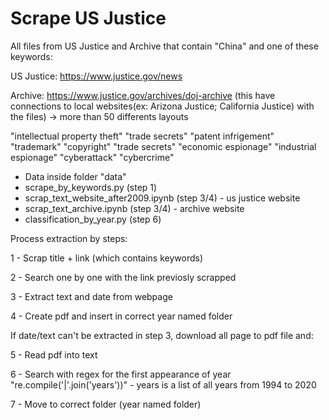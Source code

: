 # Scrape US Justice


All files from US Justice and Archive that contain "China" and one of these keywords:

US Justice: https://www.justice.gov/news

Archive: https://www.justice.gov/archives/doj-archive (this have connections to local websites(ex: Arizona Justice; California Justice) with the files) -> more than 50 differents layouts

"intellectual property theft"
"trade secrets"
"patent infrigement"
"trademark"
"copyright"
"trade secrets"
"economic espionage"
"industrial espionage"
"cyberattack"
"cybercrime"


- Data inside folder "data"
- scrape_by_keywords.py (step 1)
- scrap_text_website_after2009.ipynb (step 3/4) - us justice website
- scrap_text_archive.ipynb (step 3/4) - archive website 
- classification_by_year.py (step 6)

Process extraction by steps:

1 - Scrap title + link (which contains keywords)

2 - Search one by one with the link previosly scrapped

3 - Extract text and date from webpage

4 - Create pdf and insert in correct year named folder

If date/text can't be extracted in step 3, download all page to pdf file and:

5 - Read pdf into text 

6 - Search with regex for the first appearance of year "re.compile('|'.join('years'))" - years is a list of all years from 1994 to 2020

7 - Move to correct folder (year named folder)
